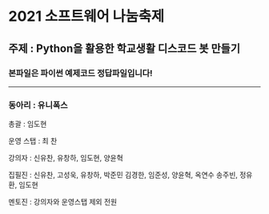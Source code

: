 # 2021 소프트웨어 나눔축제
주제 : Python을 활용한 학교생활 디스코드 봇 만들기 
---
### 본파일은 파이썬 예제코드 정답파일입니다!
---
### 동아리 : 유니폭스 
총괄 : 임도현

운영 스탭 : 최  찬 

강의자 : 신유찬, 유창하, 임도현, 양윤혁

집필진 : 신유찬, 고성욱, 유창하, 박준민
김경한, 임준성, 양윤혁, 옥연수
송주빈, 정유환, 임도현

멘토진 : 강의자와 운영스탭 제외 전원  
